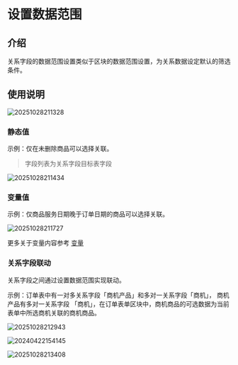 # 设置数据范围

## 介绍

关系字段的数据范围设置类似于区块的数据范围设置，为关系数据设定默认的筛选条件。

## 使用说明

![20251028211328](https://static-docs.nocobase.com/20251028211328.png)

### 静态值

示例：仅在未删除商品可以选择关联。

> 字段列表为关系字段目标表字段

![20251028211434](https://static-docs.nocobase.com/20251028211434.png)

### 变量值

示例：仅商品服务日期晚于订单日期的商品可以选择关联。

![20251028211727](https://static-docs.nocobase.com/20251028211727.png)

更多关于变量内容参考 [变量](/interface-builder/variables)

### 关系字段联动

关系字段之间通过设置数据范围实现联动。

示例：订单表中有一对多关系字段「商机产品」和多对一关系字段「商机」， 商机产品有多对一关系字段 「商机」，在订单表单区块中，商机商品的可选数据为当前表单中所选商机关联的商机商品。

![20251028212943](https://static-docs.nocobase.com/20251028212943.png)

![20240422154145](https://static-docs.nocobase.com/20240422154145.png)

![20251028213408](https://static-docs.nocobase.com/20251028213408.gif)
